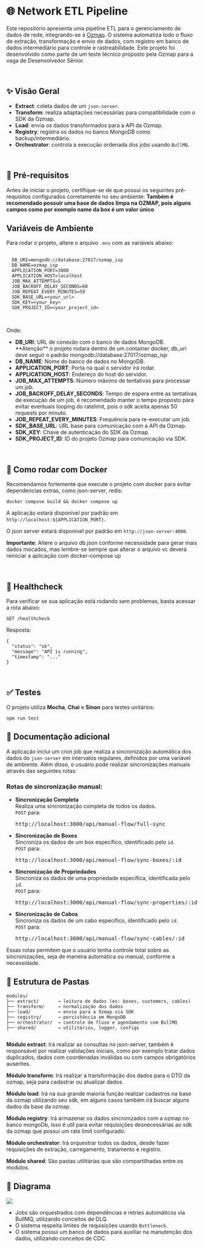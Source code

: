 <body>
  <h1>🌐 Network ETL Pipeline</h1>

  <p>
    Este repositório apresenta uma pipeline ETL para o gerenciamento de dados de rede, integrando-se à
    <a href="https://ozmap.com.br/" target="_blank">Ozmap</a>. O sistema automatiza todo o fluxo de extração,
    transformação e envio de dados, com registro em banco de dados intermediário para controle e rastreabilidade.
    Este projeto foi desenvolvido como parte de um teste técnico proposto pela Ozmap para a vaga de Desenvolvedor Sênior.
  </p>
  <br>
  <h2>✨ Visão Geral</h2>
  <ul>
    <li><strong>Extract</strong>: coleta dados de um <code>json-server</code>.</li>
    <li><strong>Transform</strong>: realiza adaptações necessárias para compatibilidade com o SDK da Ozmap.</li>
    <li><strong>Load</strong>: envia os dados transformados para a API da Ozmap.</li>
    <li><strong>Registry</strong>: registra os dados no banco MongoDB como backup/intermediário.</li>
    <li><strong>Orchestrator</strong>: controla a execução ordenada dos jobs usando <code>BullMQ</code>.</li>
  </ul>
  <br>
  <h2>🔧 Pré-requisitos</h2>
  <p>
    Antes de iniciar o projeto, certifique-se de que possui os seguintes pré-requisitos configurados corretamente no seu ambiente:
    <strong>Também é recomendado possuir uma base de dados limpa na OZMAP, pois alguns campos como por exemplo name da box é um valor único</strong>
  </p>

  <h2>Variáveis de Ambiente</h2>
  <p>Para rodar o projeto, altere o arquivo <code>.env</code> com as variáveis abaixo:</p>

  <pre>
  <code>
  DB_URI=mongodb://database:27017/ozmap_isp
  DB_NAME=ozmap_isp
  APPLICATION_PORT=3000
  APPLICATION_HOST=localhost
  JOB_MAX_ATTEMPTS=5
  JOB_BACKOFF_DELAY_SECONDS=60
  JOB_REPEAT_EVERY_MINUTES=50
  SDK_BASE_URL=&lt;your_url&gt;
  SDK_KEY=&lt;your_key&gt;
  SDK_PROJECT_ID=&lt;your_project_id&gt;
  </code>
  </pre>

  <p>Onde:</p>
  <ul>
      <li><strong>DB_URI</strong>: URL de conexão com o banco de dados MongoDB. **Atenção** o projeto rodara dentro de um container docker, db_uri deve seguir o padrão mongodb://database:27017/ozmap_isp</li>
      <li><strong>DB_NAME</strong>: Nome do banco de dados no MongoDB.</li>
      <li><strong>APPLICATION_PORT</strong>: Porta na qual o servidor irá rodar.</li>
      <li><strong>APPLICATION_HOST</strong>: Endereço do host do servidor.</li>
      <li><strong>JOB_MAX_ATTEMPTS</strong>: Número máximo de tentativas para processar um job.</li>
      <li><strong>JOB_BACKOFF_DELAY_SECONDS</strong>: Tempo de espera entre as tentativas de execução de um job, é recomendado manter o tempo proposto para evitar eventuais looping do ratelimit, pois o sdk aceita apenas 50 requests por minuto.</li>
      <li><strong>JOB_REPEAT_EVERY_MINUTES</strong>: Frequência para re-executar um job.</li>
      <li><strong>SDK_BASE_URL</strong>: URL base para comunicação com a API da Ozmap.</li>
      <li><strong>SDK_KEY</strong>: Chave de autenticação do SDK da Ozmap.</li>
      <li><strong>SDK_PROJECT_ID</strong>: ID do projeto Ozmap para comunicação via SDK.</li>
  </ul>
  <br>
  <h2>🐳 Como rodar com Docker</h2>
  <p>Recomendamos fortemente que execute o projeto com docker para evitar dependencias extras, como json-server, redis:</p>
  <pre><code>docker compose build && docker compose up  </code></pre>
  
  <p>A aplicação estará disponível por padrão em <code>http://localhost:${APPLICATION_PORT}</code>.</p>
  <p>O json server estará disponível por padrão em <code>http://json-server:4000</code>.</p>
  <p> <strong>Importante</strong>: Altere o arquivo db.json conforme necessidade para gerar mais dados mocados, mas lembre-se sempre que alterar o arquivo vc deverá reiniciar a aplicação com docker-compose up</p>

  <br>
  <h2>🧪 Healthcheck</h2>
  <p> Para verificar se sua aplicação está rodando sem problemas, basta acessar a rota abaixo: </p>
  <pre><code>GET /healthcheck</code></pre>
  <p>Resposta:</p>
  <pre><code>{
  "status": "ok",
  "message": "API is running",
  "timestamp": "..."
}</code></pre>

  <br>
  <h2>✅ Testes</h2>
  <p>O projeto utiliza <strong>Mocha</strong>, <strong>Chai</strong> e <strong>Sinon</strong> para testes unitários:</p>
  <pre><code>npm run test </code></pre>


<h2>📖 Documentação adicional</h2>

<p>A aplicação inclui um cron job que realiza a sincronização automática dos dados do <code>json-server</code> em intervalos regulares, definidos por uma variável de ambiente. Além disso, o usuário pode realizar sincronizações manuais através das seguintes rotas:</p>

<h3>Rotas de sincronização manual:</h3>

<ul>
  <li><strong>Sincronização Completa</strong><br>
    Realiza uma sincronização completa de todos os dados.<br>
    <code>POST</code> para:  
    <pre>http://localhost:3000/api/manual-flow/full-sync</pre>
  </li>

  <li><strong>Sincronização de Boxes</strong><br>
    Sincroniza os dados de um box específico, identificado pelo <code>id</code>.<br>
    <code>POST</code> para:  
    <pre>http://localhost:3000/api/manual-flow/sync-boxes/:id</pre>
  </li>

  <li><strong>Sincronização de Propriedades</strong><br>
    Sincroniza os dados de uma propriedade específica, identificada pelo <code>id</code>.<br>
    <code>POST</code> para:  
    <pre>http://localhost:3000/api/manual-flow/sync-properties/:id</pre>
  </li>

  <li><strong>Sincronização de Cabos</strong><br>
    Sincroniza os dados de um cabo específico, identificado pelo <code>id</code>.<br>
    <code>POST</code> para:  
    <pre>http://localhost:3000/api/manual-flow/sync-cables/:id</pre>
  </li>
</ul>

<p>Essas rotas permitem que o usuário tenha controle total sobre as sincronizações, seja de maneira automática ou manual, conforme a necessidade.</p>

  


  
  <h2>🧱 Estrutura de Pastas</h2>
  <pre><code>modules/
├── extract/       → leitura de dados (ex: boxes, customers, cables)
├── transform/     → normalização dos dados
├── load/          → envio para a Ozmap via SDK
├── registry/      → persistência em MongoDB
├── orchestrator/  → controle de fluxo e agendamento com BullMQ
├── shared/        → utilitários, logger, configs
  </code></pre>

<p> <strong>Módulo extract</strong>: Irá realizar as consultas no json-server, também é responsável por realizar validações iniciais, como por exemplo tratar dados duplicados, dados com coordenadas inválidas ou com campos obrigatórios ausentes.</p>
<p> <strong>Módulo transform</strong>: Irá realizar a transformação dos dados para o DTO da ozmap, seja para cadastrar ou atualizar dados. </p>
<p> <strong>Módulo load</strong>: Irá na sua grande maioria função realizar cadastros na base da ozmap utilizando seu sdk, em alguns casos também irá buscar alguns dados da base da ozmap.</p>
<p> <strong>Módulo registry</strong>: Irá armazenar os dados sincronizados com a ozmap no banco mongoDb, isso é utíl para evitar requisições desnecessárias ao sdk da ozmap que possui um rate limit configurado. </p>
<p> <strong>Módulo orchestrator</strong>: Irá orquestrar todos os dados, desde fazer requisições de extração, carregamento, tratamento e registro. </p>
<p> <strong>Módulo shared</strong>: São pastas utilitárias que são compartilhadas entre os modulos. </p>





  <h2>📌 Diagrama </h2>
<img src="https://github-production-user-asset-6210df.s3.amazonaws.com/128423774/436308034-4001ccfb-8424-4054-a820-c42fc896a9ac.png?X-Amz-Algorithm=AWS4-HMAC-SHA256&X-Amz-Credential=AKIAVCODYLSA53PQK4ZA%2F20250422%2Fus-east-1%2Fs3%2Faws4_request&X-Amz-Date=20250422T235641Z&X-Amz-Expires=300&X-Amz-Signature=84afd0ff3ef7ade96c8b3db31ecb2fd913bd5b0bb4d0a075a69f72f121fb51b5&X-Amz-SignedHeaders=host">


  <ul>
    <li>Jobs são orquestrados com dependências e retries automáticos via BullMQ, utilizando conceitos de DLQ.</li>
    <li>O sistema respeita limites de requisições usando <code>Bottleneck</code>.</li>
    <li>O sistema possui um banco de dados para auxiliar na manutenção dos dados, utilizando conceitos de CDC.</li>
  </ul>


</body>
</html>
